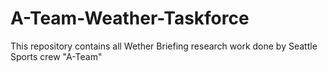 # A-Team-Weather-Taskforce
This repository contains all Wether Briefing research work done by Seattle Sports crew "A-Team" 
